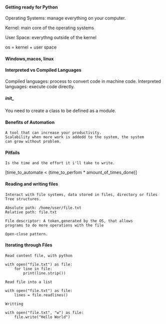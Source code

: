 #### Getting ready for Python
   Operating Systems: manage everything on your computer.
   
   Kernel: main core of the operating systems
   
   User Space: everythng outside of the kernel
   
   os = kernel + user space

#### Windows,macos, linux

#### Interpreted vs Compiled Languages

Compiled languages: process to convert code in machine code.
Interpreted languages: execute code directly.



##### __init___

 You need to create a class to be defined as a module.


#### Benefits of Automation

    A tool that can increase your productivity.
    Scalability when more work is addedd to the system, the system
    can grow without problem.
  
     
#### Pitfails

    Is the time and the effort it i'll take to write.
[time_to_automate < (time_to_perfom * amount_of_times_done)]

    
    
#### Reading and writing files

    Interact with file systems, data stored in files, directory or files
    Tree structures.

    Absolute path: /home/user/file.txt
    Relative path: file.txt

    File descriptor: A token,generated by the OS, that allows
    programs to do more operations with the file

    Open-close pattern.

#### Iterating through Files

    Read content file, with python
 
    with open("file.txt") as file:
        for line in file:
            print(line.strip())

    Read file into a list

    with open("file.txt") as file:
        lines = file.readlines()
    
    Writting

    with open("file.txt", "w") as file:
        file.write("Hello World")
    
    
    
